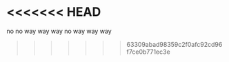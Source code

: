<<<<<<< HEAD
=======
no
no way way way
no way way way
>>>>>>> 63309abad98359c2f0afc92cd96f7ce0b771ec3e
